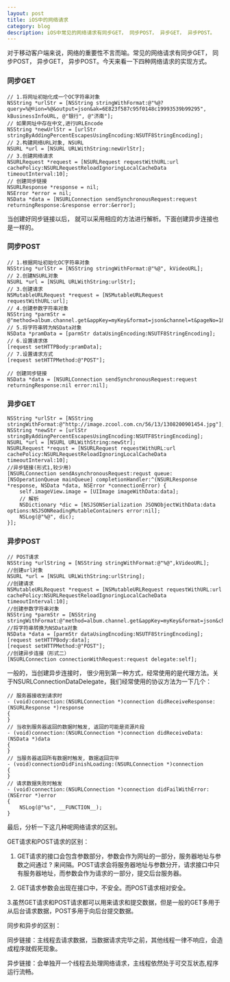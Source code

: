 ```yaml
---
layout: post
title: iOS中的网络请求
category: blog
description: iOS中常见的网络请求有同步GET， 同步POST， 异步GET， 异步POST。
---
```


对于移动客户端来说，网络的重要性不言而喻。常见的网络请求有同步GET， 同步POST， 异步GET， 异步POST。今天来看一下四种网络请求的实现方式。

### 同步GET

```
// 1.将网址初始化成一个OC字符串对象
NSString *urlStr = [NSString stringWithFormat:@"%@?query=%@®ion=%@&output=json&ak=6E823f587c95f0148c19993539b99295", kBusinessInfoURL, @"银行", @"济南"];
// 如果网址中存在中文,进行URLEncode
NSString *newUrlStr = [urlStr stringByAddingPercentEscapesUsingEncoding:NSUTF8StringEncoding];
// 2.构建网络URL对象, NSURL
NSURL *url = [NSURL URLWithString:newUrlStr];
// 3.创建网络请求
NSURLRequest *request = [NSURLRequest requestWithURL:url cachePolicy:NSURLRequestReloadIgnoringLocalCacheData timeoutInterval:10];
// 创建同步链接
NSURLResponse *response = nil;
NSError *error = nil;
NSData *data = [NSURLConnection sendSynchronousRequest:request returningResponse:&response error:&error];
```

当创建好同步链接以后， 就可以采用相应的方法进行解析。下面创建异步连接也是一样的。

### 同步POST

```
// 1.根据网址初始化OC字符串对象
NSString *urlStr = [NSString stringWithFormat:@"%@", kVideoURL];
// 2.创建NSURL对象
NSURL *url = [NSURL URLWithString:urlStr];
// 3.创建请求
NSMutableURLRequest *request = [NSMutableURLRequest requestWithURL:url];
// 4.创建参数字符串对象
NSString *parmStr = @"method=album.channel.get&appKey=myKey&format=json&channel=t&pageNo=1&pageSize=10";
// 5.将字符串转为NSData对象
NSData *pramData = [parmStr dataUsingEncoding:NSUTF8StringEncoding];
// 6.设置请求体
[request setHTTPBody:pramData];
// 7.设置请求方式
[request setHTTPMethod:@"POST"];
 
// 创建同步链接
NSData *data = [NSURLConnection sendSynchronousRequest:request returningResponse:nil error:nil];
```

### 异步GET

```
NSString *urlStr = [NSString stringWithFormat:@"http://image.zcool.com.cn/56/13/1308200901454.jpg"];
NSString *newStr = [urlStr stringByAddingPercentEscapesUsingEncoding:NSUTF8StringEncoding];
NSURL *url = [NSURL URLWithString:newStr];
NSURLRequest *requst = [NSURLRequest requestWithURL:url cachePolicy:NSURLRequestReloadIgnoringLocalCacheData timeoutInterval:10];
//异步链接(形式1,较少用)
[NSURLConnection sendAsynchronousRequest:requst queue:[NSOperationQueue mainQueue] completionHandler:^(NSURLResponse *response, NSData *data, NSError *connectionError) {
    self.imageView.image = [UIImage imageWithData:data];
    // 解析
    NSDictionary *dic = [NSJSONSerialization JSONObjectWithData:data options:NSJSONReadingMutableContainers error:nil];
    NSLog(@"%@", dic);
}];
```

### 异步POST

	// POST请求
    NSString *urlString = [NSString stringWithFormat:@"%@",kVideoURL];
    //创建url对象
    NSURL *url = [NSURL URLWithString:urlString];
    //创建请求
    NSMutableURLRequest *request = [NSMutableURLRequest requestWithURL:url cachePolicy:NSURLRequestReloadIgnoringLocalCacheData timeoutInterval:10];
    //创建参数字符串对象
    NSString *parmStr = [NSString stringWithFormat:@"method=album.channel.get&appKey=myKey&format=json&channel=t&pageNo=1&pageSize=10"];
    //将字符串转换为NSData对象
    NSData *data = [parmStr dataUsingEncoding:NSUTF8StringEncoding];
    [request setHTTPBody:data];
    [request setHTTPMethod:@"POST"];
    //创建异步连接（形式二）
    [NSURLConnection connectionWithRequest:request delegate:self];

一般的，当创建异步连接时， 很少用到第一种方式，经常使用的是代理方法。关于NSURLConnectionDataDelegate，我们经常使用的协议方法为一下几个：

```
// 服务器接收到请求时
- (void)connection:(NSURLConnection *)connection didReceiveResponse:(NSURLResponse *)response
{
}
// 当收到服务器返回的数据时触发, 返回的可能是资源片段
- (void)connection:(NSURLConnection *)connection didReceiveData:(NSData *)data
{
}
// 当服务器返回所有数据时触发, 数据返回完毕
- (void)connectionDidFinishLoading:(NSURLConnection *)connection
{
}
// 请求数据失败时触发
- (void)connection:(NSURLConnection *)connection didFailWithError:(NSError *)error
{
    NSLog(@"%s", __FUNCTION__);
}
```

最后，分析一下这几种呢网络请求的区别。

GET请求和POST请求的区别：

1. GET请求的接口会包含参数部分，参数会作为网址的一部分，服务器地址与参数之间通过 ? 来间隔。POST请求会将服务器地址与参数分开，请求接口中只有服务器地址，而参数会作为请求的一部分，提交后台服务器。

2. GET请求参数会出现在接口中，不安全。而POST请求相对安全。

3.虽然GET请求和POST请求都可以用来请求和提交数据，但是一般的GET多用于从后台请求数据，POST多用于向后台提交数据。

同步和异步的区别：

同步链接：主线程去请求数据，当数据请求完毕之前，其他线程一律不响应，会造成程序就假死现象。

异步链接：会单独开一个线程去处理网络请求，主线程依然处于可交互状态,程序运行流畅。